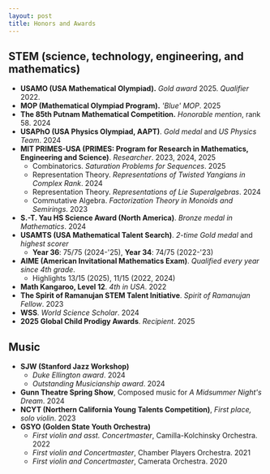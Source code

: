 ```yaml
---
layout: post
title: Honors and Awards
---
```


## STEM (science, technology, engineering, and mathematics)

- **USAMO (USA Mathematical Olympiad).** *Gold award* 2025. *Qualifier* 2022.
- **MOP (Mathematical Olympiad Program).** *'Blue' MOP*. 2025
- **The 85th Putnam Mathematical Competition.** *Honorable mention*, rank 58. 2024
- **USAPhO (USA Physics Olympiad, AAPT)**. *Gold medal* and *US Physics Team*. 2024
- **MIT PRIMES-USA (PRIMES: Program for Research in Mathematics, Engineering and Science)**. *Researcher*. 2023, 2024, 2025
  - Combinatorics. *Saturation Problems for Sequences*. 2025
  - Representation Theory. *Representations of Twisted Yangians in Complex Rank*. 2024
  - Representation Theory. *Representations of Lie Superalgebras*. 2024
  - Commutative Algebra. *Factorization Theory in Monoids and Semirings*. 2023  
- **S.-T. Yau HS Science Award (North America)**. *Bronze medal in Mathematics*. 2024
- **USAMTS (USA Mathematical Talent Search)**. *2-time Gold medal* and *highest scorer*
  - **Year 36**: 75/75 (2024-'25), **Year 34**: 74/75 (2022-'23)
- **AIME (American Invitational Mathematics Exam)**. *Qualified every year since 4th grade*.
  - Highlights 13/15 (2025), 11/15 (2022, 2024)
- **Math Kangaroo, Level 12**. *4th in USA*. 2022
- **The Spirit of Ramanujan STEM Talent Initiative**. *Spirit of Ramanujan Fellow*. 2023
- **WSS**. *World Science Scholar*. 2024
- **2025 Global Child Prodigy Awards**. *Recipient*. 2025

## Music

- **SJW (Stanford Jazz Workshop)**
  - *Duke Ellington award*. 2024
  - *Outstanding Musicianship award*. 2024
- **Gunn Theatre Spring Show**, Composed music for *A Midsummer Night's Dream*. 2024
- **NCYT (Northern California Young Talents Competition)**, *First place, solo violin*. 2023
- **GSYO (Golden State Youth Orchestra)**
  - *First violin and asst. Concertmaster*, Camilla-Kolchinsky Orchestra. 2022
  - *First violin and Concertmaster*, Chamber Players Orchestra. 2021
  - *First violin and Concertmaster*, Camerata Orchestra. 2020
